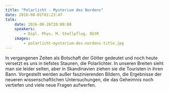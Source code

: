 ```yaml
---
title: "Polarlicht - Mysterium des Nordens"
date: 2016-08-01T01:23:47
talk:
    date: 2016-08-26T20:00:00
    speakers:
        - Dipl. Phys. M. Stellpflug, OStR
    images:
        - polarlicht-mysterium-des-nordens-title.jpg
---
```

In vergangenen Zeiten als Botschaft der Götter gedeutet und noch heute versetzt es uns in tiefstes Staunen, die Polarlichter. In unseren Breiten sieht man sie leider selten, aber in Skandinavien ziehen sie die Touristen in ihren Bann. Vorgestellt werden außer faszinierenden Bildern, die Ergebnisse der neueren wissenschaftlichen Untersuchungen, die das Geheimnis noch vertiefen und viele neue Fragen aufwerfen.

